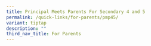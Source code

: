 ```yaml
---
title: Principal Meets Parents For Secondary 4 and 5
permalink: /quick-links/for-parents/pmp45/
variant: tiptap
description: ""
third_nav_title: For Parents
---
```


